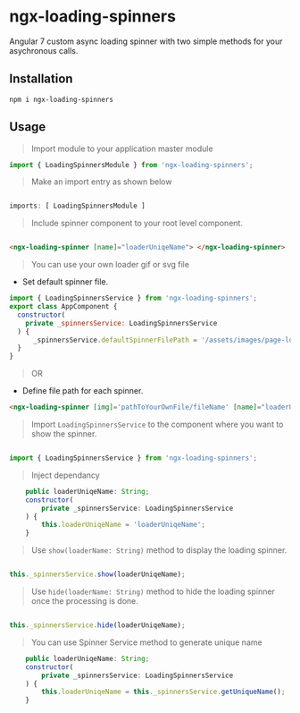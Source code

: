 # ngx-loading-spinners 
Angular 7 custom async loading spinner with two simple methods for your asychronous calls.

## Installation

`npm i ngx-loading-spinners`

## Usage 

> Import module to your application master module

```javascript
import { LoadingSpinnersModule } from 'ngx-loading-spinners';
```

> Make an import entry as shown below

```javascript

imports: [ LoadingSpinnersModule ]

```

> Include spinner component to your root level component.

```html

<ngx-loading-spinner [name]="loaderUniqeName"> </ngx-loading-spinner>

```

> You can use your own loader gif or svg file
- Set default spinner file.
```javascript
import { LoadingSpinnersService } from 'ngx-loading-spinners';
export class AppComponent {
  constructor(
    private _spinnersService: LoadingSpinnersService
  ) {
      _spinnersService.defaultSpinnerFilePath = '/assets/images/page-loader.gif';
  }
}
```
> OR
- Define file path for each spinner.
```html
<ngx-loading-spinner [img]='pathToYourOwnFile/fileName' [name]="loaderUniqeName"> </ngx-loading-spinner>

```

> Import `LoadingSpinnersService` to the component where you want to show the spinner.

```javascript

import { LoadingSpinnersService } from 'ngx-loading-spinners';

```

> Inject dependancy 

```javascript
    public loaderUniqeName: String;
    constructor(
        private _spinnersService: LoadingSpinnersService
    ) { 
        this.loaderUniqeName = 'loaderUniqeName';
    }

```

> Use `show(loaderName: String)` method to display the loading spinner.

```javascript

this._spinnersService.show(loaderUniqeName);

```

> Use `hide(loaderName: String)` method to hide the loading spinner once the processing is done.

```javascript

this._spinnersService.hide(loaderUniqeName);

```

> You can use Spinner Service method to generate unique name 

```javascript
    public loaderUniqeName: String;
    constructor(
        private _spinnersService: LoadingSpinnersService
    ) { 
        this.loaderUniqeName = this._spinnersService.getUniqueName();
    }
```
